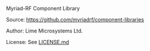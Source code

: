 Myriad-RF Component Library

Source: https://github.com/myriadrf/component-libraries

Author: Lime Microsystems Ltd.

License: See [LICENSE.md](LICENSE.md)
